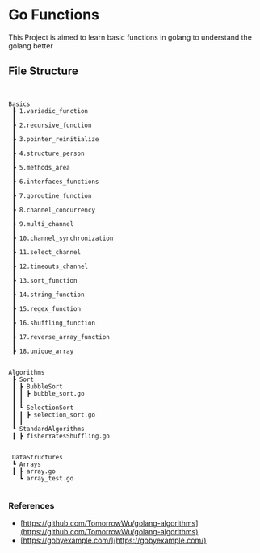 # Go Functions

This Project is aimed to learn basic functions in golang to understand the golang better

## File Structure

```


Basics
 ┣ 1.variadic_function
 ┃
 ┣ 2.recursive_function
 ┃
 ┣ 3.pointer_reinitialize
 ┃
 ┣ 4.structure_person
 ┃
 ┣ 5.methods_area
 ┃
 ┣ 6.interfaces_functions
 ┃
 ┣ 7.goroutine_function
 ┃
 ┣ 8.channel_concurrency
 ┃
 ┣ 9.multi_channel
 ┃
 ┣ 10.channel_synchronization
 ┃
 ┣ 11.select_channel
 ┃
 ┣ 12.timeouts_channel
 ┃
 ┣ 13.sort_function
 ┃
 ┣ 14.string_function
 ┃
 ┣ 15.regex_function
 ┃
 ┣ 16.shuffling_function
 ┃
 ┣ 17.reverse_array_function
 ┃
 ┣ 18.unique_array


Algorithms
 ┣ Sort
 ┃ ┣ BubbleSort
 ┃ ┃ ┣ bubble_sort.go
 ┃ ┃
 ┃ ┗ SelectionSort
 ┃ ┃ ┣ selection_sort.go
 ┃ ┃
 ┗ StandardAlgorithms
 ┃ ┣ fisherYatesShuffling.go


 DataStructures
 ┗ Arrays
 ┃ ┣ array.go
   ┗ array_test.go


```

### References

- [https://github.com/TomorrowWu/golang-algorithms](https://github.com/TomorrowWu/golang-algorithms)
- [https://gobyexample.com/](https://gobyexample.com/)

